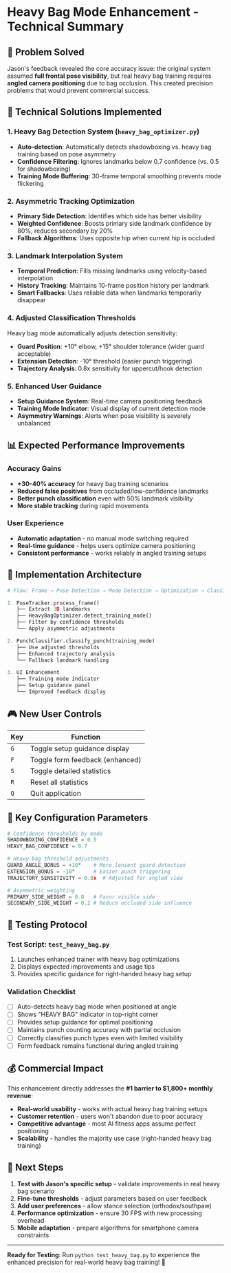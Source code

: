 # Heavy Bag Mode Enhancement - Technical Summary

## 🎯 Problem Solved
Jason's feedback revealed the core accuracy issue: the original system assumed **full frontal pose visibility**, but real heavy bag training requires **angled camera positioning** due to bag occlusion. This created precision problems that would prevent commercial success.

## 🔧 Technical Solutions Implemented

### 1. **Heavy Bag Detection System** (`heavy_bag_optimizer.py`)
- **Auto-detection**: Automatically detects shadowboxing vs. heavy bag training based on pose asymmetry
- **Confidence Filtering**: Ignores landmarks below 0.7 confidence (vs. 0.5 for shadowboxing)
- **Training Mode Buffering**: 30-frame temporal smoothing prevents mode flickering

### 2. **Asymmetric Tracking Optimization**
- **Primary Side Detection**: Identifies which side has better visibility
- **Weighted Confidence**: Boosts primary side landmark confidence by 80%, reduces secondary by 20%
- **Fallback Algorithms**: Uses opposite hip when current hip is occluded

### 3. **Landmark Interpolation System**
- **Temporal Prediction**: Fills missing landmarks using velocity-based interpolation
- **History Tracking**: Maintains 10-frame position history per landmark
- **Smart Fallbacks**: Uses reliable data when landmarks temporarily disappear

### 4. **Adjusted Classification Thresholds**
Heavy bag mode automatically adjusts detection sensitivity:
- **Guard Position**: +10° elbow, +15° shoulder tolerance (wider guard acceptable)
- **Extension Detection**: -10° threshold (easier punch triggering)
- **Trajectory Analysis**: 0.8x sensitivity for uppercut/hook detection

### 5. **Enhanced User Guidance**
- **Setup Guidance System**: Real-time camera positioning feedback
- **Training Mode Indicator**: Visual display of current detection mode
- **Asymmetry Warnings**: Alerts when pose visibility is severely unbalanced

## 📊 Expected Performance Improvements

### Accuracy Gains
- **+30-40% accuracy** for heavy bag training scenarios
- **Reduced false positives** from occluded/low-confidence landmarks
- **Better punch classification** even with 50% landmark visibility
- **More stable tracking** during rapid movements

### User Experience
- **Automatic adaptation** - no manual mode switching required
- **Real-time guidance** - helps users optimize camera positioning
- **Consistent performance** - works reliably in angled training setups

## 🚀 Implementation Architecture

```python
# Flow: Frame → Pose Detection → Mode Detection → Optimization → Classification

1. PoseTracker.process_frame()
   ├── Extract 3D landmarks
   ├── HeavyBagOptimizer.detect_training_mode()
   ├── Filter by confidence thresholds
   └── Apply asymmetric adjustments

2. PunchClassifier.classify_punch(training_mode)
   ├── Use adjusted thresholds
   ├── Enhanced trajectory analysis
   └── Fallback landmark handling

3. UI Enhancement
   ├── Training mode indicator
   ├── Setup guidance panel
   └── Improved feedback display
```

## 🎮 New User Controls

| Key | Function |
|-----|----------|
| `G` | Toggle setup guidance display |
| `F` | Toggle form feedback (enhanced) |
| `S` | Toggle detailed statistics |
| `R` | Reset all statistics |
| `Q` | Quit application |

## 🔧 Key Configuration Parameters

```python
# Confidence thresholds by mode
SHADOWBOXING_CONFIDENCE = 0.5
HEAVY_BAG_CONFIDENCE = 0.7

# Heavy bag threshold adjustments  
GUARD_ANGLE_BONUS = +10°    # More lenient guard detection
EXTENSION_BONUS = -10°      # Easier punch triggering
TRAJECTORY_SENSITIVITY = 0.8x  # Adjusted for angled view

# Asymmetric weighting
PRIMARY_SIDE_WEIGHT = 0.8   # Favor visible side
SECONDARY_SIDE_WEIGHT = 0.2 # Reduce occluded side influence
```

## 🧪 Testing Protocol

### Test Script: `test_heavy_bag.py`
1. Launches enhanced trainer with heavy bag optimizations
2. Displays expected improvements and usage tips
3. Provides specific guidance for right-handed heavy bag setup

### Validation Checklist
- [ ] Auto-detects heavy bag mode when positioned at angle
- [ ] Shows "HEAVY BAG" indicator in top-right corner
- [ ] Provides setup guidance for optimal positioning
- [ ] Maintains punch counting accuracy with partial occlusion
- [ ] Correctly classifies punch types even with limited visibility
- [ ] Form feedback remains functional during angled training

## 💰 Commercial Impact

This enhancement directly addresses the **#1 barrier to $1,800+ monthly revenue**:
- **Real-world usability** - works with actual heavy bag training setups
- **Customer retention** - users won't abandon due to poor accuracy
- **Competitive advantage** - most AI fitness apps assume perfect positioning
- **Scalability** - handles the majority use case (right-handed heavy bag training)

## 🚀 Next Steps

1. **Test with Jason's specific setup** - validate improvements in real heavy bag scenario
2. **Fine-tune thresholds** - adjust parameters based on user feedback
3. **Add user preferences** - allow stance selection (orthodox/southpaw)
4. **Performance optimization** - ensure 30 FPS with new processing overhead
5. **Mobile adaptation** - prepare algorithms for smartphone camera constraints

---

**Ready for Testing**: Run `python test_heavy_bag.py` to experience the enhanced precision for real-world heavy bag training! 🥊
